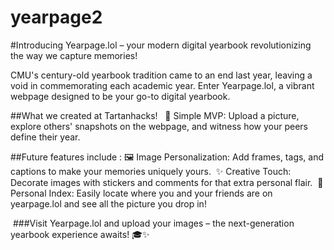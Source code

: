 # yearpage2

#Introducing Yearpage.lol – your modern digital yearbook revolutionizing the way we capture memories!

CMU's century-old yearbook tradition came to an end last year, leaving a void in commemorating each academic year. Enter Yearpage.lol, a vibrant webpage designed to be your go-to digital yearbook. 

##What we created at Tartanhacks!  
📸 Simple MVP: Upload a picture, explore others' snapshots on the webpage, and witness how your peers define their year.

##Future features include :
 🖼️ Image Personalization: Add frames, tags, and captions to make your memories uniquely yours. 
 ✨ Creative Touch: Decorate images with stickers and comments for that extra personal flair. 
 📍 Personal Index: Easily locate where you and your friends are on yearpage.lol and see all the picture you drop in!
 
 ###Visit Yearpage.lol and upload your images – the next-generation yearbook experience awaits! 🎓✨
